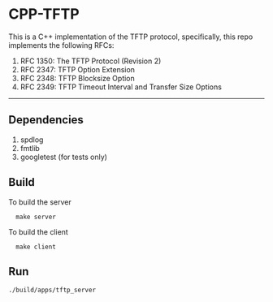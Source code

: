 # CPP-TFTP

This is a C++ implementation of the TFTP protocol, specifically, this repo implements the following RFCs:

1) RFC 1350: The TFTP Protocol (Revision 2) 
2) RFC 2347: TFTP Option Extension 
3) RFC 2348: TFTP Blocksize Option 
4) RFC 2349:  TFTP Timeout Interval and Transfer Size Options 

***

## Dependencies

1. spdlog
2. fmtlib
3. googletest (for tests only)

## Build

To build the server
```
  make server
```

To build the client
```
  make client
```

## Run

```
./build/apps/tftp_server
```